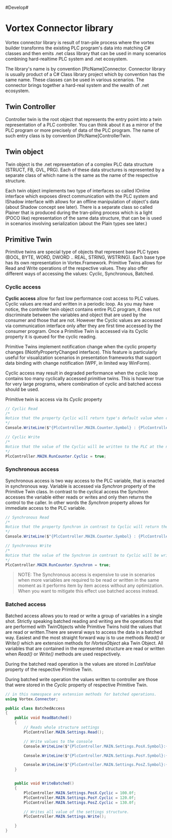 #Develop#
# Vortex Connector library #

Vortex connector library is result of tran-pile process where the vortex builder transforms the existing PLC program's data into matching C# classes and then emits .net class library that can be used in many scenarios combining hard-realtime PLC system and .net ecosystem.

The library's name is by convention [PlcName]Connector. Connector library is usually product of a C# Class library project which by convention has the same name. These classes can be used in various scenarios. The connector brings together a hard-real system and the wealth of .net ecosystem.

## Twin Controller ##

Controller twin is the root object that represents the entry point into a twin representation of a PLC controller. You can think about it as a mirror of the PLC program or more precisely of data of the PLC program. The name of such entry class is by convention [PlcName]ControllerTwin.

## Twin object ##

Twin object is the .net representation of a complex PLC data structure (STRUCT, FB, GVL, PRG). Each of these data structures is represented by a separate class of which name is the same as the name of the respective structure.

Each twin object implements two type of interfaces so called IOnline interface which exposes direct communication with the PLC system and IShadow interface with allows for an offline manipulation of object's data (about Shadow concept see later). There is a separate class so called Plainer that is produced during the tran-piling process which is a light (POCO like) representation of the same data structure, that can be is used in scenarios involving serialization  (about the Plain types see later.)

## Primitive Twin ##

Primitive twins are special type of objects that represent base PLC types (BOOL, BYTE, WORD, DWORD .. REAL, STRING, WSTRING). Each base type has its own representation in Vortex.Framework. Primitive Twins allows for Read and Write operations of the respective values. They also offer different ways of accessing the values: Cyclic, Synchronous, Batched.

### Cyclic access ###

**Cyclic access** allow for fast low performance cost access to PLC values. Cyclic values are read and written in a periodic loop. As you may have notice, the controller twin object contains entire PLC program, it does not discriminate between the variables and object that are used by the consumer and those that are not. However the Cyclic values are accessed via communication interface only after they are first time accessed by the consumer program. Once a Primitive Twin is accessed via its Cyclic property it is queued for the cyclic reading.

Primitive Twins implement notification change when the cyclic property changes (INotifyPropertyChanged interface). This feature is particularly useful for visualization scenarios in presentation frameworks that support data binding with change notification (WPF, in limited way WinForm).

Cyclic access may result in degraded performance when the cyclic loop contains too many cyclically accessed primitive twins. This is however true for very large programs, where combination of cyclic and batched access should be used.

Primitive twin is access via its *Cyclic* property

~~~ C#
// Cyclic Read
/*
Notice that the property Cyclic will return type's default value when called for the first time.
*/
Console.WriteLine($"{PlcController.MAIN.Counter.Symbol} : {PlcController.MAIN.Counter.Cyclic}");

// Cyclic Write
/*
Notice that the value of the Cyclic will be written to the PLC at the next cycle of the r/w cycle.
*/
PlcController.MAIN.RunCounter.Cyclic = true;
~~~

### Synchronous access ###

Synchronous access is two way access to the PLC variable, that is enacted in synchronous way. Variable is accessed via *Synchron* property of the Primitive Twin class. In contrast to the cyclical access the Synchron accesses the variable either reads or writes and only then returns the control to the caller. In other words the *Synchron* property allows for immediate access to the PLC variable.

~~~ C#
// Synchronous Read
/*
Notice that the property Synchron in contrast to Cyclic will return the value from the PLC immediately.
*/
Console.WriteLine($"{PlcController.MAIN.Counter.Symbol} : {PlcController.MAIN.Counter.Synchron}");

// Synchronous Write
/*
Notice that the value of the Synchron in contrast to Cyclic will be written to the PLC immediately.
*/
PlcController.MAIN.RunCounter.Synchron = true;
~~~

> NOTE: The Synchronous access is expensive to use in scenarios when more variables are required to be read or written in the same moment as it performs item by item access without any optimization. When you want to mitigate this effect use batched access instead.

### Batched access ###

Batched access allows you to read or write a group of variables in a single shot. Strictly speaking batched reading and writing are the operations that are performed with TwinObjects while Primitive Twins hold the values that are read or written.There are several ways to access the data in a batched way. Easiest and the most straight forward way is to use methods *Read()* or *Write()* which are extension methods for *IVortexObject* aka Twin Object. All variables that are contained in the represented structure are read or written when *Read()* or *Write()* methods are used respectively.

During the batched read operation is the values are stored in *LastValue* property of the respective Primitive Twin.

During batched write operation the values written to controller are those that were stored in the *Cyclic* property of respective Primitive Twin.

~~~ C#
// in this namespace are extension methods for batched operations.
using Vortex.Connector;

public class BatchedAccess
{
    public void ReadBatched()
    {
        // Reads whole structure settings
        PlcController.MAIN.Settings.Read();

        // Write values to the console
        Console.WriteLine($"{PlcController.MAIN.Settings.PosX.Symbol}:{PlcController.MAIN.Settings.PosX.LastValue});

        Console.WriteLine($"{PlcController.MAIN.Settings.PosY.Symbol}:{PlcController.MAIN.Settings.PosY.LastValue});

        Console.WriteLine($"{PlcController.MAIN.Settings.PosZ.Symbol}:{PlcController.MAIN.Settings.PosZ.LastValue});
    }


    public void WriteBatched()
    {
        PlcController.MAIN.Settings.PosX.Cyclic = 100.0f;
        PlcController.MAIN.Settings.PosY.Cyclic = 120.0f;
        PlcController.MAIN.Settings.PosZ.Cyclic = 130.0f;

        // Writes all value of the settings structure.
        PlcController.MAIN.Settings.Write();

    }
}
~~~
